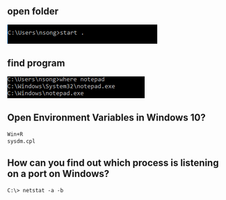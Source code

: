 ## open folder 

<img src="start.PNG">

## find program 

<img src="where.PNG">

## Open Environment Variables in Windows 10?
   
	Win+R
	sysdm.cpl

## How can you find out which process is listening on a port on Windows?

	C:\> netstat -a -b
